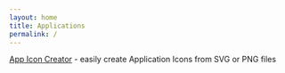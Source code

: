 ```yaml
---
layout: home
title: Applications
permalink: /
---
```


[App Icon Creator](/AppIconCreator/) - easily create Application Icons from SVG or PNG files
